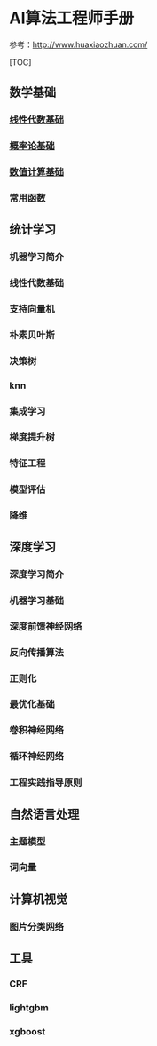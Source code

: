 # AI算法工程师手册

参考：http://www.huaxiaozhuan.com/

[TOC]

## 数学基础

### [线性代数基础](数学基础/线性代数基础.md)

### [概率论基础](数学基础/概率论基础.md)



### [数值计算基础](数学基础/数值计算基础.md)



### 常用函数



## 统计学习



### 机器学习简介



### 线性代数基础



### 支持向量机



### 朴素贝叶斯



### 决策树





### knn





### 集成学习





### 梯度提升树



### 特征工程



### 模型评估



### 降维



## 深度学习



### 深度学习简介



### 机器学习基础





### 深度前馈神经网络



### 反向传播算法





### 正则化





### 最优化基础





### 卷积神经网络



### 循环神经网络



### 工程实践指导原则



## 自然语言处理



### 主题模型



### 词向量





## 计算机视觉



### 图片分类网络



## 工具



### CRF



### lightgbm



### xgboost

